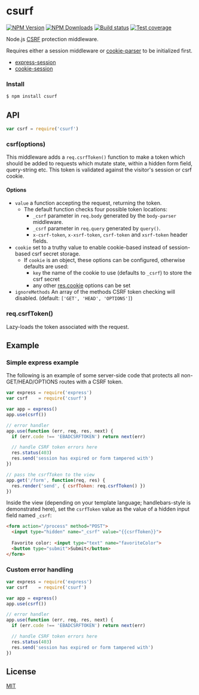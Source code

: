 # csurf

[![NPM Version][npm-image]][npm-url]
[![NPM Downloads][downloads-image]][downloads-url]
[![Build status][travis-image]][travis-url]
[![Test coverage][coveralls-image]][coveralls-url]

Node.js [CSRF](https://en.wikipedia.org/wiki/Cross-site_request_forgery) protection middleware.

Requires either a session middleware or [cookie-parser](https://www.npmjs.com/package/cookie-parser) to be initialized first.
- [express-session](https://www.npmjs.com/package/express-session)
- [cookie-session](https://www.npmjs.com/package/cookie-session)

### Install

```sh
$ npm install csurf
```

## API

```js
var csrf = require('csurf')
```

### csrf(options)

This middleware adds a `req.csrfToken()` function to make a token which should be added to requests which mutate state, within a hidden form field, query-string etc. This token is validated against the visitor's session or csrf cookie.

#### Options

- `value` a function accepting the request, returning the token.
  - The default function checks four possible token locations:
    - `_csrf` parameter in `req.body` generated by the `body-parser` middleware.
    - `_csrf` parameter in `req.query` generated by `query()`.
    - `x-csrf-token`, `x-xsrf-token`, `csrf-token` and `xsrf-token` header fields.
- `cookie` set to a truthy value to enable cookie-based instead of session-based csrf secret storage.
  - If `cookie` is an object, these options can be configured, otherwise defaults are used:
    - `key` the name of the cookie to use (defaults to `_csrf`) to store the csrf secret
    - any other [res.cookie](http://expressjs.com/4x/api.html#res.cookie) options can be set
- `ignoreMethods` An array of the methods CSRF token checking will disabled.
  (default: `['GET', 'HEAD', 'OPTIONS']`)

### req.csrfToken()

Lazy-loads the token associated with the request.

## Example

### Simple express example

The following is an example of some server-side code that protects all
non-GET/HEAD/OPTIONS routes with a CSRF token.

```js
var express = require('express')
var csrf    = require('csurf')

var app = express()
app.use(csrf())

// error handler
app.use(function (err, req, res, next) {
  if (err.code !== 'EBADCSRFTOKEN') return next(err)

  // handle CSRF token errors here
  res.status(403)
  res.send('session has expired or form tampered with')
})

// pass the csrfToken to the view
app.get('/form', function(req, res) {
  res.render('send', { csrfToken: req.csrfToken() })
})
```

Inside the view (depending on your template language; handlebars-style
is demonstrated here), set the `csrfToken` value as the value of a hidden
input field named `_csrf`:

```html
<form action="/process" method="POST">
  <input type="hidden" name="_csrf" value="{{csrfToken}}">
  
  Favorite color: <input type="text" name="favoriteColor">
  <button type="submit">Submit</button>
</form>
```

### Custom error handling

```js
var express = require('express')
var csrf    = require('csurf')

var app = express()
app.use(csrf())

// error handler
app.use(function (err, req, res, next) {
  if (err.code !== 'EBADCSRFTOKEN') return next(err)

  // handle CSRF token errors here
  res.status(403)
  res.send('session has expired or form tampered with')
})
```

## License

[MIT](LICENSE)

[npm-image]: https://img.shields.io/npm/v/csurf.svg?style=flat
[npm-url]: https://npmjs.org/package/csurf
[travis-image]: https://img.shields.io/travis/expressjs/csurf.svg?style=flat
[travis-url]: https://travis-ci.org/expressjs/csurf
[coveralls-image]: https://img.shields.io/coveralls/expressjs/csurf.svg?style=flat
[coveralls-url]: https://coveralls.io/r/expressjs/csurf?branch=master
[downloads-image]: https://img.shields.io/npm/dm/csurf.svg?style=flat
[downloads-url]: https://npmjs.org/package/csurf
